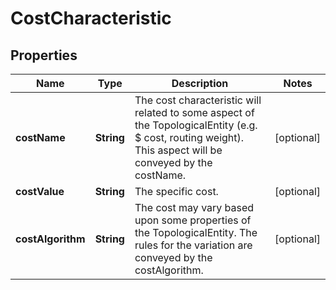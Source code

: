 
# CostCharacteristic

## Properties
Name | Type | Description | Notes
------------ | ------------- | ------------- | -------------
**costName** | **String** | The cost characteristic will related to some aspect of the TopologicalEntity (e.g. $ cost, routing weight). This aspect will be conveyed by the costName. |  [optional]
**costValue** | **String** | The specific cost. |  [optional]
**costAlgorithm** | **String** | The cost may vary based upon some properties of the TopologicalEntity. The rules for the variation are conveyed by the costAlgorithm. |  [optional]



